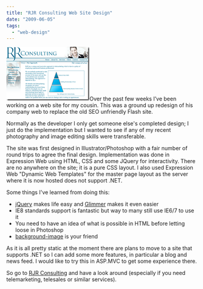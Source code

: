 ```yaml
---
title: "RJR Consulting Web Site Design"
date: "2009-06-05"
tags: 
  - "web-design"
---
```


![RJR Consulting Thumbnail](images/rjrwebdesign_3.png)Over the past few weeks I’ve been working on a web site for my cousin. This was a ground up redesign of his company web to replace the old SEO unfriendly Flash site.

Normally as the developer I only get someone else's completed design; I just do the implementation but I wanted to see if any of my recent photography and image editing skills were transferable.

The site was first designed in Illustrator/Photoshop with a fair number of round trips to agree the final design. Implementation was done in Expression Web using HTML, CSS and some JQuery for interactivity. There are no anywhere on the site; it is a pure CSS layout. I also used Expression Web "Dynamic Web Templates" for the master page layout as the server where it is now hosted does not support .NET.

Some things I've learned from doing this:

- [jQuery](http://jquery.com/) makes life easy and [Glimmer](http://www.visitmix.com/Lab/Glimmer) makes it even easier
- IE8 standards support is fantastic but way to many still use IE6/7 to use it
- You need to have an idea of what is possible in HTML before letting loose in Photoshop
- [background-image](http://www.w3.org/TR/CSS2/colors.html#background-properties) is your friend

As it is all pretty static at the moment there are plans to move to a site that supports .NET so I can add some more features, in particular a blog and news feed. I would like to try this in ASP.MVC to get some experience there.

So go to [RJR Consulting](http://www.rjrconsulting.co.uk/ "RJR Consulting") and have a look around (especially if you need telemarketing, telesales or similar services).
